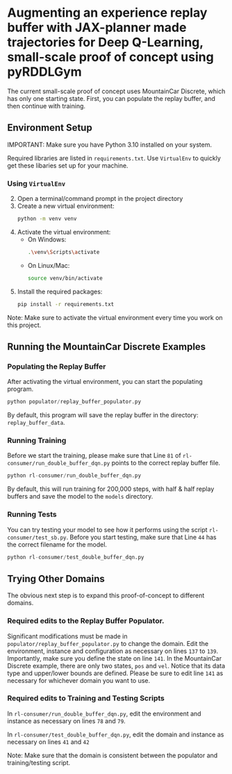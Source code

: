 # Augmenting an experience replay buffer with JAX-planner made trajectories for Deep Q-Learning, small-scale proof of concept using pyRDDLGym
The current small-scale proof of concept uses MountainCar Discrete, which has only one starting state. First, you can populate the replay buffer, and then continue with training.

## Environment Setup
IMPORTANT: Make sure you have Python 3.10 installed on your system.

Required libraries are listed in `requirements.txt`. Use `VirtualEnv` to quickly get these libaries set up for your machine.

### Using `VirtualEnv`
2. Open a terminal/command prompt in the project directory
3. Create a new virtual environment:
   ```bash
   python -m venv venv
   ```
4. Activate the virtual environment:
   - On Windows:
     ```bash
     .\venv\Scripts\activate
     ```
   - On Linux/Mac:
     ```bash
     source venv/bin/activate
     ```
5. Install the required packages:
   ```bash
   pip install -r requirements.txt
   ```

Note: Make sure to activate the virtual environment every time you work on this project.

## Running the MountainCar Discrete Examples
### Populating the Replay Buffer
After activating the virtual environment, you can start the populating program.
```python
python populator/replay_buffer_populator.py
```
By default, this program will save the replay buffer in the directory: `replay_buffer_data`.

### Running Training
Before we start the training, please make sure that Line `81` of `rl-consumer/run_double_buffer_dqn.py` points to the correct replay buffer file.
```python
python rl-consumer/run_double_buffer_dqn.py
```
By default, this will run training for 200,000 steps, with half & half replay buffers and save the model to the `models` directory.
### Running Tests
You can try testing your model to see how it performs using the script `rl-consumer/test_sb.py`. Before you start testing, make sure that Line `44` has the correct filename for the model.
```python
python rl-consumer/test_double_buffer_dqn.py
```
## Trying Other Domains
The obvious next step is to expand this proof-of-concept to different domains.

### Required edits to the Replay Buffer Populator.
Significant modifications must be made in `populator/replay_buffer_populator.py` to change the domain.
Edit the environment, instance and configuration as necessary on lines `137` to `139`.
Importantly, make sure you define the state on line `141`. In the MountainCar Discrete example, there are only two states, `pos` and `vel`. Notice that its data type and upper/lower bounds are defined. Please be sure to edit line `141` as necessary for whichever domain you want to use.

### Required edits to Training and Testing Scripts
In `rl-consumer/run_double_buffer_dqn.py`, edit the environment and instance as necessary on lines `78` and `79`.

In `rl-consumer/test_double_buffer_dqn.py`, edit the domain and instance as necessary on lines `41` and `42`

Note: Make sure that the domain is consistent between the populator and training/testing script.

